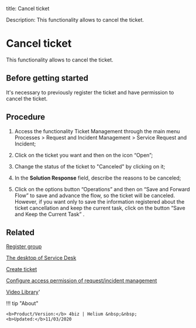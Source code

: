 title: Cancel ticket

Description: This functionality allows to cancel the ticket.

# Cancel ticket
This functionality allows to cancel the ticket.  

Before getting started
--------------------------

It's necessary to previously register the ticket and have permission to cancel
the ticket.

Procedure
-------------

1.  Access the functionality Ticket Management through the main menu Processes
    \> Request and Incident Management \> Service Request and Incident;

2.  Click on the ticket you want and then on the icon “Open”;

3.  Change the status of the ticket to "Canceled" by clicking on it;

4.  In the **Solution Response** field, describe the reasons to be canceled;

5.  Click on the options button “Operations” and then on “Save and Forward
    Flow” to save and advance the flow, so the ticket will be canceled. However,
    if you want only to save the information registered about the ticket
    cancellation and keep the current task, click on the button “Save and Keep
    the Current Task” .

Related
-----------

[Register group](/en-us/4biz-helium/initial-settings/access-settings/user/register-groups.html)

[The desktop of Service Desk](/en-us/4biz-helium/processes/tickets/use/desktop-of-service-desk.html)

[Create ticket](/en-us/4biz-helium/processes/tickets/use/create-ticket.html)

[Configure access permission of request/incident management](/en-us/4biz-helium/processes/tickets/configuration/access-ticket-management.html)

<i class='fa fa-youtube-play  fa-2x' style='color:#97ce17;vertical-align: middle;'> </i> [Video Library](https://www.youtube.com/playlist?list=PLB5qK2uzf2RNrJnhiXj3dbmgsm9-quhfz)'

!!! tip "About"

    <b>Product/Version:</b> 4biz | Helium &nbsp;&nbsp;
    <b>Updated:</b>11/03/2020


